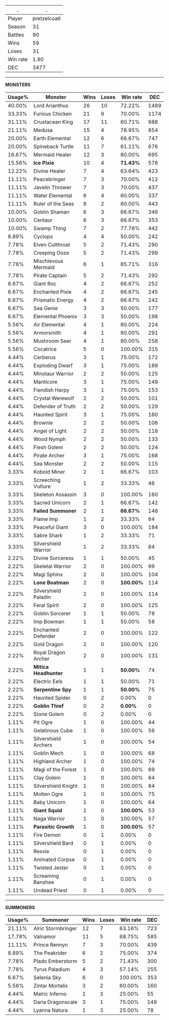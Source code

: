 .|.
|-|-
Player|pretzelcoatl
Season|31
Battles|90
Wins|59
Loses|31
Win rate|1.90
DEC|3477

---
**MONSTERS**

Usage%|Monster|Wins|Loses|Win rate|DEC|
-|-|-|-|-|-|
40.00%|Lord Arianthus|26|10|72.22%|1489|
33.33%|Furious Chicken|21|9|70.00%|1174|
31.11%|Crustacean King|17|11|60.71%|988|
21.11%|Medusa|15|4|78.95%|854|
20.00%|Earth Elemental|12|6|66.67%|747|
20.00%|Spineback Turtle|11|7|61.11%|676|
16.67%|Mermaid Healer|12|3|80.00%|695|
15.56%|**Ice Pixie**|10|4|**71.43%**|578|
12.22%|Divine Healer|7|4|63.64%|423|
11.11%|Peacebringer|7|3|70.00%|412|
11.11%|Javelin Thrower|7|3|70.00%|437|
11.11%|Water Elemental|6|4|60.00%|337|
11.11%|Ruler of the Seas|8|2|80.00%|443|
10.00%|Goblin Shaman|6|3|66.67%|346|
10.00%|Centaur|6|3|66.67%|353|
10.00%|Swamp Thing|7|2|77.78%|442|
8.89%|Cyclops|4|4|50.00%|242|
7.78%|Elven Cutthroat|5|2|71.43%|290|
7.78%|Creeping Ooze|5|2|71.43%|299|
7.78%|Mischievous Mermaid|6|1|85.71%|316|
7.78%|Pirate Captain|5|2|71.43%|292|
6.67%|Giant Roc|4|2|66.67%|252|
6.67%|Enchanted Pixie|4|2|66.67%|245|
6.67%|Prismatic Energy|4|2|66.67%|242|
6.67%|Sea Genie|3|3|50.00%|177|
6.67%|Elemental Phoenix|3|3|50.00%|198|
5.56%|Air Elemental|4|1|80.00%|224|
5.56%|Armorsmith|4|1|80.00%|291|
5.56%|Mushroom Seer|4|1|80.00%|258|
5.56%|Cocatrice|5|0|100.00%|315|
4.44%|Cerberus|3|1|75.00%|172|
4.44%|Exploding Dwarf|3|1|75.00%|188|
4.44%|Minotaur Warrior|2|2|50.00%|125|
4.44%|Manticore|3|1|75.00%|149|
4.44%|Fiendish Harpy|3|1|75.00%|153|
4.44%|Crystal Werewolf|2|2|50.00%|101|
4.44%|Defender of Truth|2|2|50.00%|129|
4.44%|Haunted Spirit|3|1|75.00%|160|
4.44%|Brownie|2|2|50.00%|106|
4.44%|Angel of Light|2|2|50.00%|118|
4.44%|Wood Nymph|2|2|50.00%|133|
4.44%|Flesh Golem|2|2|50.00%|124|
4.44%|Pirate Archer|3|1|75.00%|168|
4.44%|Sea Monster|2|2|50.00%|115|
3.33%|Kobold Miner|2|1|66.67%|103|
3.33%|Screeching Vulture|1|2|33.33%|46|
3.33%|Skeleton Assassin|3|0|100.00%|160|
3.33%|Sacred Unicorn|2|1|66.67%|142|
3.33%|**Failed Summoner**|2|1|**66.67%**|148|
3.33%|Flame Imp|1|2|33.33%|64|
3.33%|Peaceful Giant|3|0|100.00%|184|
3.33%|Sabre Shark|1|2|33.33%|71|
3.33%|Silvershield Warrior|1|2|33.33%|84|
2.22%|Divine Sorceress|1|1|50.00%|45|
2.22%|Skeletal Warrior|2|0|100.00%|99|
2.22%|Magi Sphinx|2|0|100.00%|104|
2.22%|**Lone Boatman**|2|0|**100.00%**|114|
2.22%|Silvershield Paladin|2|0|100.00%|114|
2.22%|Feral Spirit|2|0|100.00%|125|
2.22%|Goblin Sorcerer|1|1|50.00%|78|
2.22%|Imp Bowman|1|1|50.00%|58|
2.22%|Enchanted Defender|2|0|100.00%|122|
2.22%|Gold Dragon|2|0|100.00%|120|
2.22%|Royal Dragon Archer|2|0|100.00%|131|
2.22%|**Mitica Headhunter**|1|1|**50.00%**|74|
2.22%|Electric Eels|1|1|50.00%|71|
2.22%|**Serpentine Spy**|1|1|**50.00%**|75|
2.22%|Haunted Spider|0|2|0.00%|0|
2.22%|**Goblin Thief**|0|2|**0.00%**|0|
2.22%|Stone Golem|0|2|0.00%|0|
1.11%|Pit Ogre|1|0|100.00%|44|
1.11%|Gelatinous Cube|1|0|100.00%|56|
1.11%|Silvershield Archers|1|0|100.00%|54|
1.11%|Goblin Mech|1|0|100.00%|68|
1.11%|Highland Archer|1|0|100.00%|74|
1.11%|Magi of the Forest|1|0|100.00%|69|
1.11%|Clay Golem|1|0|100.00%|84|
1.11%|Silvershield Knight|1|0|100.00%|84|
1.11%|Molten Ogre|1|0|100.00%|75|
1.11%|Baby Unicorn|1|0|100.00%|64|
1.11%|**Giant Squid**|1|0|**100.00%**|53|
1.11%|Naga Warrior|1|0|100.00%|57|
1.11%|**Parasitic Growth**|1|0|**100.00%**|57|
1.11%|Fire Demon|0|1|0.00%|0|
1.11%|Silvershield Bard|0|1|0.00%|0|
1.11%|Rexxie|0|1|0.00%|0|
1.11%|Animated Corpse|0|1|0.00%|0|
1.11%|Twisted Jester|0|1|0.00%|0|
1.11%|Screaming Banshee|0|1|0.00%|0|
1.11%|Undead Priest|0|1|0.00%|0|

---
**SUMMONERS**

Usage%|Summoner|Wins|Loses|Win rate|DEC|
-|-|-|-|-|-|
21.11%|Alric Stormbringer|12|7|63.16%|723|
17.78%|Valnamor|11|5|68.75%|585|
11.11%|Prince Rennyn|7|3|70.00%|439|
8.89%|The Peakrider|6|2|75.00%|374|
7.78%|Plado Emberstorm|5|2|71.43%|300|
7.78%|Tyrus Paladium|4|3|57.14%|255|
6.67%|Selenia Sky|6|0|100.00%|353|
5.56%|Zintar Mortalis|3|2|60.00%|160|
4.44%|Malric Inferno|1|3|25.00%|55|
4.44%|Daria Dragonscale|3|1|75.00%|149|
4.44%|Lyanna Natura|1|3|25.00%|78|
